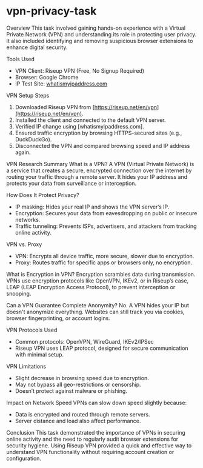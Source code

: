 # vpn-privacy-task

Overview
This task involved gaining hands-on experience with a Virtual Private Network (VPN) and understanding its role in protecting user privacy. It also included identifying and removing suspicious browser extensions to enhance digital security.


Tools Used
- VPN Client: Riseup VPN (Free, No Signup Required)
- Browser: Google Chrome
- IP Test Site: [whatismyipaddress.com](https://whatismyipaddress.com)


VPN Setup Steps
1. Downloaded Riseup VPN from [https://riseup.net/en/vpn](https://riseup.net/en/vpn).
2. Installed the client and connected to the default VPN server.
3. Verified IP change using [whatismyipaddress.com].
4. Ensured traffic encryption by browsing HTTPS-secured sites (e.g., DuckDuckGo).
5. Disconnected the VPN and compared browsing speed and IP address again.

VPN Research Summary
 What is a VPN?
A VPN (Virtual Private Network) is a service that creates a secure, encrypted connection over the internet by routing your traffic through a remote server. It hides your IP address and protects your data from surveillance or interception.

How Does It Protect Privacy?
- IP masking: Hides your real IP and shows the VPN server’s IP.
- Encryption: Secures your data from eavesdropping on public or insecure networks.
- Traffic tunneling: Prevents ISPs, advertisers, and attackers from tracking online activity.

VPN vs. Proxy
- VPN: Encrypts all device traffic, more secure, slower due to encryption.
- Proxy: Routes traffic for specific apps or browsers only, no encryption.

What is Encryption in VPN?
Encryption scrambles data during transmission. VPNs use encryption protocols like OpenVPN, IKEv2, or in Riseup’s case, LEAP (LEAP Encryption Access Protocol), to prevent interception or snooping.

Can a VPN Guarantee Complete Anonymity?
No. A VPN hides your IP but doesn't anonymize everything. Websites can still track you via cookies, browser fingerprinting, or account logins.

VPN Protocols Used
- Common protocols: OpenVPN, WireGuard, IKEv2/IPSec
- Riseup VPN uses LEAP protocol, designed for secure communication with minimal setup.

VPN Limitations
- Slight decrease in browsing speed due to encryption.
- May not bypass all geo-restrictions or censorship.
- Doesn’t protect against malware or phishing.

Impact on Network Speed
VPNs can slow down speed slightly because:
- Data is encrypted and routed through remote servers.
- Server distance and load also affect performance.

Conclusion
This task demonstrated the importance of VPNs in securing online activity and the need to regularly audit browser extensions for security hygiene. Using Riseup VPN provided a quick and effective way to understand VPN functionality without requiring account creation or configuration.
